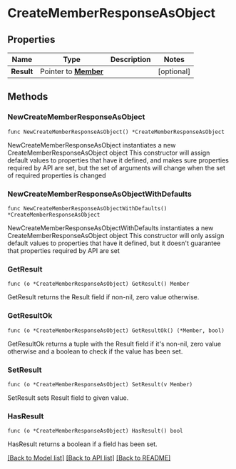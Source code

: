 # CreateMemberResponseAsObject

## Properties

Name | Type | Description | Notes
------------ | ------------- | ------------- | -------------
**Result** | Pointer to [**Member**](Member.md) |  | [optional] 

## Methods

### NewCreateMemberResponseAsObject

`func NewCreateMemberResponseAsObject() *CreateMemberResponseAsObject`

NewCreateMemberResponseAsObject instantiates a new CreateMemberResponseAsObject object
This constructor will assign default values to properties that have it defined,
and makes sure properties required by API are set, but the set of arguments
will change when the set of required properties is changed

### NewCreateMemberResponseAsObjectWithDefaults

`func NewCreateMemberResponseAsObjectWithDefaults() *CreateMemberResponseAsObject`

NewCreateMemberResponseAsObjectWithDefaults instantiates a new CreateMemberResponseAsObject object
This constructor will only assign default values to properties that have it defined,
but it doesn't guarantee that properties required by API are set

### GetResult

`func (o *CreateMemberResponseAsObject) GetResult() Member`

GetResult returns the Result field if non-nil, zero value otherwise.

### GetResultOk

`func (o *CreateMemberResponseAsObject) GetResultOk() (*Member, bool)`

GetResultOk returns a tuple with the Result field if it's non-nil, zero value otherwise
and a boolean to check if the value has been set.

### SetResult

`func (o *CreateMemberResponseAsObject) SetResult(v Member)`

SetResult sets Result field to given value.

### HasResult

`func (o *CreateMemberResponseAsObject) HasResult() bool`

HasResult returns a boolean if a field has been set.


[[Back to Model list]](../README.md#documentation-for-models) [[Back to API list]](../README.md#documentation-for-api-endpoints) [[Back to README]](../README.md)


